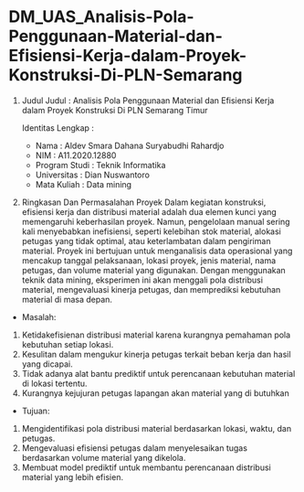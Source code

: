 # DM_UAS_Analisis-Pola-Penggunaan-Material-dan-Efisiensi-Kerja-dalam-Proyek-Konstruksi-Di-PLN-Semarang
1. Judul
   Judul : Analisis Pola Penggunaan Material dan Efisiensi Kerja dalam Proyek Konstruksi Di PLN Semarang Timur

   Identitas Lengkap :
   -  Nama     : Aldev Smara Dahana Suryabudhi Rahardjo
   -  NIM      : A11.2020.12880
   -  Program Studi : Teknik Informatika
   -  Universitas : Dian Nuswantoro
   -  Mata Kuliah : Data mining 


2. Ringkasan Dan Permasalahan Proyek
   Dalam kegiatan konstruksi, efisiensi kerja dan distribusi material adalah dua elemen kunci yang memengaruhi keberhasilan proyek. Namun, pengelolaan manual sering kali menyebabkan inefisiensi, seperti kelebihan stok material, alokasi petugas yang tidak optimal, atau keterlambatan dalam pengiriman material. Proyek ini bertujuan untuk menganalisis data operasional yang mencakup tanggal pelaksanaan, lokasi proyek, jenis material, nama petugas, dan volume material yang digunakan. Dengan menggunakan teknik data mining, eksperimen ini akan menggali pola distribusi material, mengevaluasi kinerja petugas, dan memprediksi kebutuhan material di masa depan.

- Masalah:
1. Ketidakefisienan distribusi material karena kurangnya pemahaman pola kebutuhan setiap lokasi.
2. Kesulitan dalam mengukur kinerja petugas terkait beban kerja dan hasil yang dicapai.
3. Tidak adanya alat bantu prediktif untuk perencanaan kebutuhan material di lokasi tertentu.
4. Kurangnya kejujuran petugas lapangan akan material yang di butuhkan
- Tujuan:
1. Mengidentifikasi pola distribusi material berdasarkan lokasi, waktu, dan petugas.
2. Mengevaluasi efisiensi petugas dalam menyelesaikan tugas berdasarkan volume material yang dikelola.
3. Membuat model prediktif untuk membantu perencanaan distribusi material yang lebih efisien.

